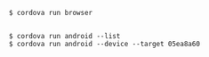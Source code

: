 
     $ cordova run browser


     $ cordova run android --list
     $ cordova run android --device --target 05ea8a60
